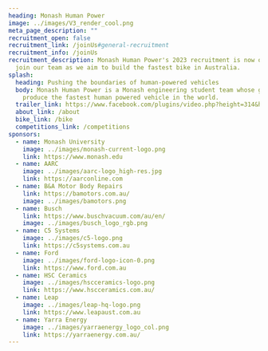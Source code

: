 ```yaml
---
heading: Monash Human Power
image: ../images/V3_render_cool.png
meta_page_description: ""
recruitment_open: false
recruitment_link: /joinUs#general-recruitment
recruitment_info: /joinUs
recruitment_description: Monash Human Power's 2023 recruitment is now open! Come
  join our team as we aim to build the fastest bike in Australia.
splash:
  heading: Pushing the boundaries of human-powered vehicles
  body: Monash Human Power is a Monash engineering student team whose goal is to
    produce the fastest human powered vehicle in the world.
  trailer_link: https://www.facebook.com/plugins/video.php?height=314&href=https%3A%2F%2Fwww.facebook.com%2FMonashHumanPower%2Fvideos%2F514883570018670%2F&show_text=false&width=560&t=0
  about_link: /about
  bike_link: /bike
  competitions_link: /competitions
sponsors:
  - name: Monash University
    image: ../images/monash-current-logo.png
    link: https://www.monash.edu
  - name: AARC
    image: ../images/aarc-logo_high-res.jpg
    link: https://aarconline.com
  - name: B&A Motor Body Repairs
    link: https://bamotors.com.au/
    image: ../images/bamotors.png
  - name: Busch
    link: https://www.buschvacuum.com/au/en/
    image: ../images/busch_logo_rgb.png
  - name: C5 Systems
    image: ../images/c5-logo.png
    link: https://c5systems.com.au
  - name: Ford
    image: ../images/ford-logo-icon-0.png
    link: https://www.ford.com.au
  - name: HSC Ceramics
    image: ../images/hscceramics-logo.png
    link: https://www.hscceramics.com.au/
  - name: Leap
    image: ../images/leap-hq-logo.png
    link: https://www.leapaust.com.au
  - name: Yarra Energy
    image: ../images/yarraenergy_logo_col.png
    link: https://yarraenergy.com.au/
---
```

